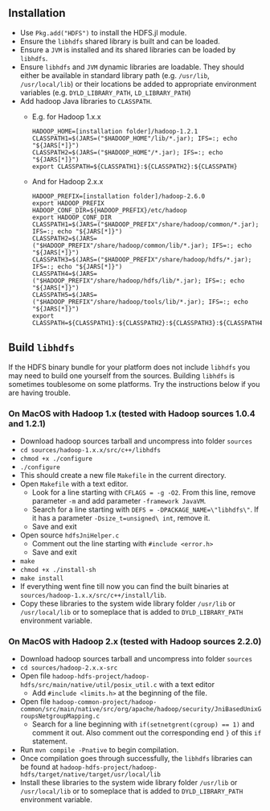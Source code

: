 ## Installation

- Use `Pkg.add("HDFS")` to install the HDFS.jl module.
- Ensure the `libhdfs` shared library is built and can be loaded. 
- Ensure a `JVM` is installed and its shared libraries can be loaded by `libhdfs`.
- Ensure `libhdfs` and `JVM` dynamic libraries are loadable. They should either be available in standard library path (e.g. `/usr/lib`, `/usr/local/lib`) or their locations be added to appropriate environment variables (e.g. `DYLD_LIBRARY_PATH`, `LD_LIBRARY_PATH`)
- Add hadoop Java libraries to `CLASSPATH`. 
    - E.g. for Hadoop 1.x.x

        ````
        HADOOP_HOME=[installation folder]/hadoop-1.2.1
        CLASSPATH1=$(JARS=("$HADOOP_HOME"/lib/*.jar); IFS=:; echo "${JARS[*]}")
        CLASSPATH2=$(JARS=("$HADOOP_HOME"/*.jar); IFS=:; echo "${JARS[*]}")
        export CLASSPATH=${CLASSPATH1}:${CLASSPATH2}:${CLASSPATH}
        ````
    - And for Hadoop 2.x.x

        ````
        HADOOP_PREFIX=[installation folder]/hadoop-2.6.0
        export HADOOP_PREFIX
        HADOOP_CONF_DIR=${HADOOP_PREFIX}/etc/hadoop
        export HADOOP_CONF_DIR
        CLASSPATH1=$(JARS=("$HADOOP_PREFIX"/share/hadoop/common/*.jar); IFS=:; echo "${JARS[*]}")
        CLASSPATH2=$(JARS=("$HADOOP_PREFIX"/share/hadoop/common/lib/*.jar); IFS=:; echo "${JARS[*]}")
        CLASSPATH3=$(JARS=("$HADOOP_PREFIX"/share/hadoop/hdfs/*.jar); IFS=:; echo "${JARS[*]}")
        CLASSPATH4=$(JARS=("$HADOOP_PREFIX"/share/hadoop/hdfs/lib/*.jar); IFS=:; echo "${JARS[*]}")
        CLASSPATH5=$(JARS=("$HADOOP_PREFIX"/share/hadoop/tools/lib/*.jar); IFS=:; echo "${JARS[*]}")
        export CLASSPATH=${CLASSPATH1}:${CLASSPATH2}:${CLASSPATH3}:${CLASSPATH4}:${CLASSPATH}
        ````

## Build `libhdfs`

If the HDFS binary bundle for your platform does not include `libhdfs` you may need to build one yourself from the sources.
Building `libhdfs` is sometimes toublesome on some platforms. Try the instructions below if you are having trouble.

### On MacOS with Hadoop 1.x (tested with Hadoop sources 1.0.4 and 1.2.1)

- Download hadoop sources tarball and uncompress into folder `sources`
- `cd sources/hadoop-1.x.x/src/c++/libhdfs`
- `chmod +x ./configure`
- `./configure`
- This should create a new file `Makefile` in the current directory.
- Open `Makefile` with a text editor.
    - Look for a line starting with `CFLAGS = -g -O2`. From this line, remove parameter `-m` and add parameter `-framework JavaVM`.
    - Search for a line starting with `DEFS = -DPACKAGE_NAME=\"libhdfs\"`. If it has a parameter `-Dsize_t=unsigned\ int`, remove it.
    - Save and exit
- Open source `hdfsJniHelper.c`
    - Comment out the line starting with `#include <error.h>`
    - Save and exit
- `make`
- `chmod +x ./install-sh`
- `make install`
- If everything went fine till now you can find the built binaries at `sources/hadoop-1.x.x/src/c++/install/lib`.
- Copy these libraries to the system wide library folder `/usr/lib` or `/usr/local/lib` or to someplace that is added to `DYLD_LIBRARY_PATH` environment variable.

### On MacOS with Hadoop 2.x (tested with Hadoop sources 2.2.0)

- Download hadoop sources tarball and uncompress into folder `sources`
- `cd sources/hadoop-2.x.x-src`
- Open file `hadoop-hdfs-project/hadoop-hdfs/src/main/native/util/posix_util.c` with a text editor
    - Add `#include <limits.h>` at the beginning of the file.
- Open file `hadoop-common-project/hadoop-common/src/main/native/src/org/apache/hadoop/security/JniBasedUnixGroupsNetgroupMapping.c`
    - Search for a line beginning with `if(setnetgrent(cgroup) == 1)` and comment it out. Also comment out the corresponding end `}` of this `if` statement.
- Run `mvn compile -Pnative` to begin compilation.
- Once compilation goes through successfully, the `libhdfs` libraries can be found at `hadoop-hdfs-project/hadoop-hdfs/target/native/target/usr/local/lib`
- Install these libraries to the system wide library folder `/usr/lib` or `/usr/local/lib` or to someplace that is added to `DYLD_LIBRARY_PATH` environment variable.

